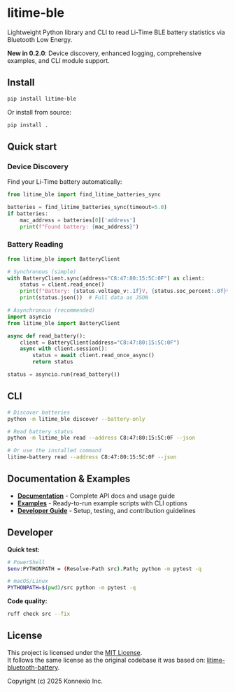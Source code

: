 # litime-ble

Lightweight Python library and CLI to read Li-Time BLE battery statistics via Bluetooth Low Energy.

**New in 0.2.0**: Device discovery, enhanced logging, comprehensive examples, and CLI module support.

## Install

```bash
pip install litime-ble
```

Or install from source:

```bash
pip install .
```

## Quick start

### Device Discovery

Find your Li-Time battery automatically:

```python
from litime_ble import find_litime_batteries_sync

batteries = find_litime_batteries_sync(timeout=5.0)
if batteries:
    mac_address = batteries[0]['address']
    print(f"Found battery: {mac_address}")
```

### Battery Reading

```python
from litime_ble import BatteryClient

# Synchronous (simple)
with BatteryClient.sync(address="C8:47:80:15:5C:0F") as client:
    status = client.read_once()
    print(f"Battery: {status.voltage_v:.1f}V, {status.soc_percent:.0f}%")
    print(status.json())  # Full data as JSON

# Asynchronous (recommended)
import asyncio
from litime_ble import BatteryClient

async def read_battery():
    client = BatteryClient(address="C8:47:80:15:5C:0F")
    async with client.session():
        status = await client.read_once_async()
        return status

status = asyncio.run(read_battery())
```

## CLI

```bash
# Discover batteries
python -m litime_ble discover --battery-only

# Read battery status
python -m litime_ble read --address C8:47:80:15:5C:0F --json

# Or use the installed command
litime-battery read --address C8:47:80:15:5C:0F --json
```

## Documentation & Examples

- **[Documentation](https://konnexio-inc.github.io/litime-ble/)** - Complete API docs and usage guide
- **[Examples](examples/)** - Ready-to-run example scripts with CLI options
- **[Developer Guide](docs/developer.md)** - Setup, testing, and contribution guidelines

## Developer

**Quick test:**

```bash
# PowerShell
$env:PYTHONPATH = (Resolve-Path src).Path; python -m pytest -q

# macOS/Linux
PYTHONPATH=$(pwd)/src python -m pytest -q
```

**Code quality:**

```bash
ruff check src --fix
```

## License

This project is licensed under the [MIT License](./LICENSE).  
It follows the same license as the original codebase it was based on: [litime-bluetooth-battery](https://github.com/chadj/litime-bluetooth-battery).

Copyright (c) 2025 Konnexio Inc.
